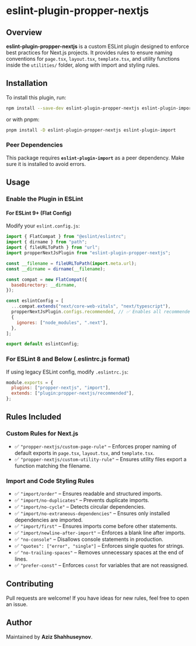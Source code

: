 # eslint-plugin-propper-nextjs

## Overview
**eslint-plugin-propper-nextjs** is a custom ESLint plugin designed to enforce best practices for Next.js projects. It provides rules to ensure naming conventions for `page.tsx`, `layout.tsx`, `template.tsx`, and utility functions inside the `utilities/` folder, along with import and styling rules.

## Installation

To install this plugin, run:

```sh
npm install --save-dev eslint-plugin-propper-nextjs eslint-plugin-import
```

or with pnpm:

```sh
pnpm install -D eslint-plugin-propper-nextjs eslint-plugin-import
```

### **Peer Dependencies**
This package requires **`eslint-plugin-import`** as a peer dependency. Make sure it is installed to avoid errors.

## Usage

### **Enable the Plugin in ESLint**

#### **For ESLint 9+ (Flat Config)**
Modify your `eslint.config.js`:

```javascript
import { FlatCompat } from "@eslint/eslintrc";
import { dirname } from "path";
import { fileURLToPath } from "url";
import propperNextJsPlugin from "eslint-plugin-propper-nextjs";

const __filename = fileURLToPath(import.meta.url);
const __dirname = dirname(__filename);

const compat = new FlatCompat({
  baseDirectory: __dirname,
});

const eslintConfig = [
  ...compat.extends("next/core-web-vitals", "next/typescript"),
  propperNextJsPlugin.configs.recommended, // ✅ Enables all recommended rules
  {
    ignores: ["node_modules", ".next"],
  },
];

export default eslintConfig;
```

### **For ESLint 8 and Below (.eslintrc.js format)**
If using legacy ESLint config, modify `.eslintrc.js`:

```javascript
module.exports = {
  plugins: ["propper-nextjs", "import"],
  extends: ["plugin:propper-nextjs/recommended"],
};
```

## **Rules Included**
### **Custom Rules for Next.js**
- ✅ `"propper-nextjs/custom-page-rule"` – Enforces proper naming of default exports in `page.tsx`, `layout.tsx`, and `template.tsx`.
- ✅ `"propper-nextjs/custom-utility-rule"` – Ensures utility files export a function matching the filename.

### **Import and Code Styling Rules**
- ✅ `"import/order"` – Ensures readable and structured imports.
- ✅ `"import/no-duplicates"` – Prevents duplicate imports.
- ✅ `"import/no-cycle"` – Detects circular dependencies.
- ✅ `"import/no-extraneous-dependencies"` – Ensures only installed dependencies are imported.
- ✅ `"import/first"` – Ensures imports come before other statements.
- ✅ `"import/newline-after-import"` – Enforces a blank line after imports.
- ✅ `"no-console"` – Disallows console statements in production.
- ✅ `"quotes": ["error", "single"]` – Enforces single quotes for strings.
- ✅ `"no-trailing-spaces"` – Removes unnecessary spaces at the end of lines.
- ✅ `"prefer-const"` – Enforces `const` for variables that are not reassigned.

## Contributing
Pull requests are welcome! If you have ideas for new rules, feel free to open an issue.

## Author
Maintained by **Aziz Shahhuseynov**.

